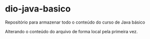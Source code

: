 # dio-java-basico
Repositório para armazenar todo o conteúdo do curso de Java básico

Alterando o conteúdo do arquivo de forma local pela primeira vez.